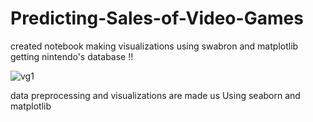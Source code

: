 # Predicting-Sales-of-Video-Games
created notebook
making visualizations using swabron and matplotlib
getting nintendo's database !!

![vg1](https://user-images.githubusercontent.com/73397927/154604801-c2bf2297-7cd7-49ce-967e-f9944850d06a.jpg)

data preprocessing and visualizations are made us
Using seaborn and matplotlib
